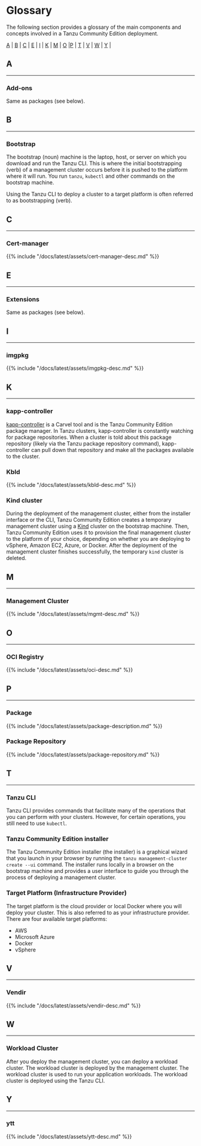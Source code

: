 # Glossary

The following section provides a glossary of the main components and concepts involved in a Tanzu Community
Edition deployment.

[A](#a) | [B](#b) | [C](#c) | [E](#e) | [I](#i) | [K](#k) | [M](#m) | [O](#o) |[P](#p) | [T](#t) | [V](#v) | [W](#w) | [Y](#w) |

## A

---

### Add-ons

Same as packages (see below).

## B

---

### Bootstrap

The bootstrap (noun) machine is the laptop, host, or server on which you download and run the Tanzu CLI. This is where the initial bootstrapping (verb) of a management cluster occurs before it is pushed to the platform where it will run. You run `tanzu`, `kubectl` and other commands on the bootstrap machine.

Using the Tanzu CLI to deploy a cluster to a target platform is often referred to as bootstrapping (verb).

## C

---

### Cert-manager

{{% include "/docs/latest/assets/cert-manager-desc.md" %}}

## E

---

### Extensions

Same as packages (see below).

## I

---

### imgpkg

{{% include "/docs/latest/assets/imgpkg-desc.md" %}}

## K

---

### kapp-controller

[kapp-controller](https://carvel.dev/kapp-controller/) is a Carvel tool and is the Tanzu Community Edition package manager. In Tanzu clusters, kapp-controller is constantly watching for package repositories. When a cluster is told about this package repository (likely via the Tanzu package repository command), kapp-controller can pull down that repository and make all the packages available to the cluster.

### Kbld

{{% include "/docs/latest/assets/kbld-desc.md" %}}

### Kind cluster

During the deployment of the management cluster, either from the installer interface or the CLI,
Tanzu Community Edition creates a temporary management cluster using a [Kind](https://kind.sigs.k8s.io/) cluster on the bootstrap machine. Then, Tanzu Community Edition uses it to provision the final management cluster to the platform of your choice, depending on whether you are deploying to vSphere, Amazon EC2, Azure, or Docker. After the deployment of the management cluster finishes successfully, the temporary `kind` cluster is deleted.

## M

---

### Management Cluster

{{% include "/docs/latest/assets/mgmt-desc.md" %}}

## O

---

### OCI Registry

{{% include "/docs/latest/assets/oci-desc.md" %}}

## P

---

### Package

{{% include "/docs/latest/assets/package-description.md" %}}

### Package Repository

{{% include "/docs/latest/assets/package-repository.md" %}}

## T

---

### Tanzu CLI

Tanzu CLI provides commands that facilitate many of the operations that you can perform with your clusters.
However, for certain operations, you still need to use `kubectl`.

### Tanzu Community Edition installer

The Tanzu Community Edition installer (the installer) is a graphical wizard that you launch in your browser by running the ``tanzu management-cluster create --ui`` command. The installer runs locally in a browser on the bootstrap machine and provides a user interface to guide you through the process of deploying a management cluster.

### Target Platform (Infrastructure Provider)

The target platform is the cloud provider or local Docker where you will deploy your cluster. This is also
referred to as your infrastructure provider.
There are four available target platforms:

* AWS
* Microsoft Azure
* Docker
* vSphere

## V

---

### Vendir

{{% include "/docs/latest/assets/vendir-desc.md" %}}

## W

---

### Workload Cluster

After you deploy the management cluster, you can deploy a workload cluster. The workload cluster is deployed by the management cluster. The workload cluster is used to run your application workloads. The workload cluster is deployed using the Tanzu CLI.

## Y

---

### ytt

{{% include "/docs/latest/assets/ytt-desc.md" %}}
